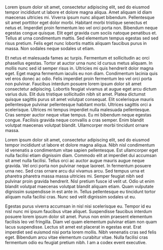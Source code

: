 Lorem ipsum dolor sit amet, consectetur adipiscing elit, sed do eiusmod tempor incididunt ut labore et dolore magna aliqua. Amet aliquam id diam maecenas ultricies mi. Viverra ipsum nunc aliquet bibendum. Pellentesque sit amet porttitor eget dolor morbi. Habitant morbi tristique senectus et netus et. Imperdiet proin fermentum leo vel orci porta non. Bibendum neque egestas congue quisque. Elit eget gravida cum sociis natoque penatibus et. Tellus at urna condimentum mattis. Sed elementum tempus egestas sed sed risus pretium. Felis eget nunc lobortis mattis aliquam faucibus purus in massa. Non sodales neque sodales ut etiam.

Et netus et malesuada fames ac turpis. Fermentum et sollicitudin ac orci phasellus egestas. Tortor at auctor urna nunc id cursus metus aliquam. In mollis nunc sed id semper risus in. Ultricies mi quis hendrerit dolor magna eget. Eget magna fermentum iaculis eu non diam. Condimentum lacinia quis vel eros donec ac odio. Felis imperdiet proin fermentum leo vel orci porta non pulvinar. Faucibus interdum posuere lorem ipsum dolor sit amet consectetur adipiscing. Lobortis feugiat vivamus at augue eget arcu dictum varius duis. Elit duis tristique sollicitudin nibh sit amet. Platea dictumst quisque sagittis purus sit amet volutpat consequat. Elit scelerisque mauris pellentesque pulvinar pellentesque habitant morbi. Ultrices sagittis orci a scelerisque. Ultrices mi tempus imperdiet nulla malesuada pellentesque. Cras semper auctor neque vitae tempus. Eu mi bibendum neque egestas congue. Facilisis gravida neque convallis a cras semper. Enim blandit volutpat maecenas volutpat blandit. Ullamcorper morbi tincidunt ornare massa.

Lorem ipsum dolor sit amet, consectetur adipiscing elit, sed do eiusmod tempor incididunt ut labore et dolore magna aliqua. Nibh nisl condimentum id venenatis a condimentum vitae sapien pellentesque. Est ullamcorper eget nulla facilisi etiam dignissim diam. Commodo elit at imperdiet dui accumsan sit amet nulla facilisi. Tellus orci ac auctor augue mauris augue neque gravida. Vel orci porta non pulvinar neque laoreet. In fermentum posuere urna nec. Sed cras ornare arcu dui vivamus arcu. Sed tempus urna et pharetra pharetra massa massa ultricies mi. Semper feugiat nibh sed pulvinar proin gravida hendrerit. Nisl pretium fusce id velit ut. Odio ut enim blandit volutpat maecenas volutpat blandit aliquam etiam. Quam vulputate dignissim suspendisse in est ante in. Tellus pellentesque eu tincidunt tortor aliquam nulla facilisi cras. Nunc sed velit dignissim sodales ut eu.

Egestas purus viverra accumsan in nisl nisi scelerisque eu. Tempor id eu nisl nunc mi ipsum faucibus vitae aliquet. Suspendisse faucibus interdum posuere lorem ipsum dolor sit amet. Purus non enim praesent elementum facilisis leo vel fringilla. Diam vel quam elementum pulvinar etiam non quam lacus suspendisse. Lectus sit amet est placerat in egestas erat. Erat imperdiet sed euismod nisi porta lorem mollis. Nibh venenatis cras sed felis eget. Bibendum arcu vitae elementum curabitur vitae. Nulla facilisi cras fermentum odio eu feugiat pretium nibh.
I am a codex event executive.